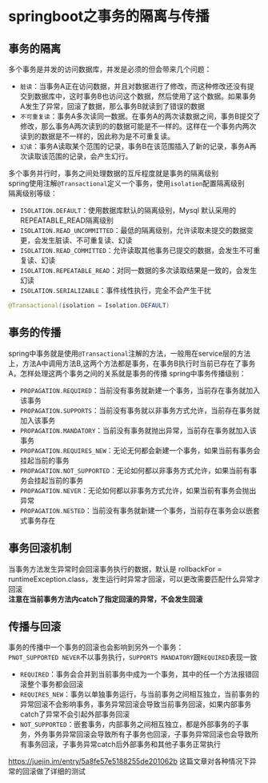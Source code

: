 # springboot之事务的隔离与传播

## 事务的隔离

多个事务是并发的访问数据库，并发是必须的但会带来几个问题：

* `脏读`：当事务A正在访问数据，并且对数据进行了修改，而这种修改还没有提交到数据库中，这时事务B也访问这个数据，然后使用了这个数据。如果事务A发生了异常，回滚了数据，那么事务B就读到了错误的数据
* `不可重复读`：事务A多次读同一数据。在事务A的两次读数据之间，事务B提交了修改，那么事务A两次读到的的数据可能是不一样的。这样在一个事务内两次读到的数据是不一样的，因此称为是不可重复读。
* `幻读`：事务A读取某个范围的记录，事务B在该范围插入了新的记录，事务A再次读取该范围的记录，会产生幻行。

多个事务并行时，事务之间处理数据的互斥程度就是事务的隔离级别  
spring使用注解`@Transactional`定义一个事务，使用`isolation`配置隔离级别  
隔离级别等级：

* `ISOLATION.DEFAULT`：使用数据库默认的隔离级别，Mysql 默认采用的 REPEATABLE_READ隔离级别
* `ISOLATION.READ_UNCOMMITTED`：最低的隔离级别，允许读取未提交的数据变更，会发生脏读、不可重复读、幻读
* `ISOLATION.READ_COMMITTED`：允许读取其他事务已提交的数据，会发生不可重复读、幻读
* `ISOLATION.REPEATABLE_READ`：对同一数据的多次读取结果是一致的，会发生幻读
* `ISOLATION.SERIALIZABLE`：事件线性执行，完全不会产生干扰

``` java
@Transactional(isolation = Isolation.DEFAULT)
```

## 事务的传播

spring中事务就是使用`@Transactional`注解的方法，一般用在service层的方法上，方法A中调用方法B,这两个方法都是事务，在事务B执行时当前已存在了事务A，怎样处理这两个事务之间的关系就是事务的传播
spring中事务传播级别：

* `PROPAGATION.REQUIRED`：当前没有事务就新建一个事务，当前存在事务就加入该事务
* `PROPAGATION.SUPPORTS`：当前没有事务就以非事务方式允许，当前存在事务就加入该事务
* `PROPAGATION.MANDATORY`：当前没有事务就抛出异常，当前存在事务就加入该事务
* `PROPAGATION.REQUIRES_NEW`：无论无何都会新建一个事务，如果当前有事务会挂起当前的事务
* `PROPAGATION.NOT_SUPPORTED`：无论如何都以非事务方式允许，如果当前有事务会挂起当前的事务
* `PROPAGATION.NEVER`：无论如何都以非事务方式允许，如果当前有事务会抛出异常
* `PROPAGATION.NESTED`：当前没有事务就新建一个事务，当前存在事务会以嵌套式事务存在

## 事务回滚机制

当事务方法发生异常时会回滚事务执行的数据，默认是 rollbackFor = runtimeException.class，发生运行时异常才回滚，可以更改需要匹配什么异常才回滚  
**注意在当前事务方法内catch了指定回滚的异常，不会发生回滚**

## 传播与回滚

事务的传播中一个事务的回滚也会影响到另外一个事务：  
`PNOT_SUPPORTED NEVER`不以事务执行，`SUPPORTS MANDATORY`跟`REQUIRED`表现一致

* `REQUIRED`：事务会合并到当前事务中成为一个事务，其中的任一个方法报错回滚整个事务都会回滚
* `REQUIRES_NEW`：事务以单独事务运行，与当前事务之间相互独立，当前事务的异常回滚不会影响事务，事务异常回滚会导致当前事务回滚，如果内部事务catch了异常不会引起外部事务回滚
* `NOT_SUPPORTED`：嵌套事务，内部事务之间相互独立，都是外部事务的子事务，外务事务异常回滚会导致所有子事务也回滚，子事务异常回滚也会导致所有事务回滚，子事务异常catch后外部事务和其他子事务正常执行

<https://juejin.im/entry/5a8fe57e5188255de201062b> 这篇文章对各种情况下异常的回滚做了详细的测试
